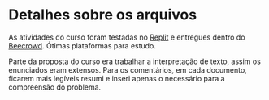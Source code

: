 # Detalhes sobre os arquivos

As atividades do curso foram testadas no [Replit](https://replit.com/) e entregues dentro do [Beecrowd](https://www.beecrowd.com.br/judge/en/login). Ótimas plataformas para estudo.


Parte da proposta do curso era trabalhar a interpretação de texto, assim os enunciados eram extensos. Para os comentários, em cada documento, ficarem mais legíveis resumi e inseri apenas o necessário para a compreensão do problema.
